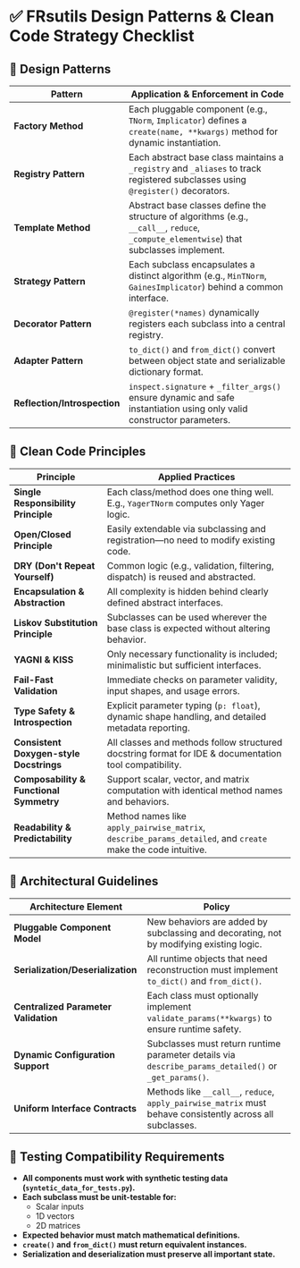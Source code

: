 # ✅ FRsutils Design Patterns & Clean Code Strategy Checklist

## 🔁 Design Patterns

| Pattern                  | Application & Enforcement in Code |
|--------------------------|------------------------------------|
| **Factory Method**       | Each pluggable component (e.g., `TNorm`, `Implicator`) defines a `create(name, **kwargs)` method for dynamic instantiation. |
| **Registry Pattern**     | Each abstract base class maintains a `_registry` and `_aliases` to track registered subclasses using `@register()` decorators. |
| **Template Method**      | Abstract base classes define the structure of algorithms (e.g., `__call__`, `reduce`, `_compute_elementwise`) that subclasses implement. |
| **Strategy Pattern**     | Each subclass encapsulates a distinct algorithm (e.g., `MinTNorm`, `GainesImplicator`) behind a common interface. |
| **Decorator Pattern**    | `@register(*names)` dynamically registers each subclass into a central registry. |
| **Adapter Pattern**      | `to_dict()` and `from_dict()` convert between object state and serializable dictionary format. |
| **Reflection/Introspection** | `inspect.signature` + `_filter_args()` ensure dynamic and safe instantiation using only valid constructor parameters. |

## 🧼 Clean Code Principles

| Principle                            | Applied Practices |
|--------------------------------------|-------------------|
| **Single Responsibility Principle**  | Each class/method does one thing well. E.g., `YagerTNorm` computes only Yager logic. |
| **Open/Closed Principle**            | Easily extendable via subclassing and registration—no need to modify existing code. |
| **DRY (Don't Repeat Yourself)**      | Common logic (e.g., validation, filtering, dispatch) is reused and abstracted. |
| **Encapsulation & Abstraction**      | All complexity is hidden behind clearly defined abstract interfaces. |
| **Liskov Substitution Principle**    | Subclasses can be used wherever the base class is expected without altering behavior. |
| **YAGNI & KISS**                     | Only necessary functionality is included; minimalistic but sufficient interfaces. |
| **Fail-Fast Validation**             | Immediate checks on parameter validity, input shapes, and usage errors. |
| **Type Safety & Introspection**      | Explicit parameter typing (`p: float`), dynamic shape handling, and detailed metadata reporting. |
| **Consistent Doxygen-style Docstrings** | All classes and methods follow structured docstring format for IDE & documentation tool compatibility. |
| **Composability & Functional Symmetry** | Support scalar, vector, and matrix computation with identical method names and behaviors. |
| **Readability & Predictability**     | Method names like `apply_pairwise_matrix`, `describe_params_detailed`, and `create` make the code intuitive. |

## 🧱 Architectural Guidelines

| Architecture Element          | Policy |
|------------------------------|--------|
| **Pluggable Component Model** | New behaviors are added by subclassing and decorating, not by modifying existing logic. |
| **Serialization/Deserialization** | All runtime objects that need reconstruction must implement `to_dict()` and `from_dict()`. |
| **Centralized Parameter Validation** | Each class must optionally implement `validate_params(**kwargs)` to ensure runtime safety. |
| **Dynamic Configuration Support** | Subclasses must return runtime parameter details via `describe_params_detailed()` or `_get_params()`. |
| **Uniform Interface Contracts** | Methods like `__call__`, `reduce`, `apply_pairwise_matrix` must behave consistently across all subclasses. |

## 🧪 Testing Compatibility Requirements

- **All components must work with synthetic testing data (`syntetic_data_for_tests.py`).**
- **Each subclass must be unit-testable for:**
  - Scalar inputs
  - 1D vectors
  - 2D matrices
- **Expected behavior must match mathematical definitions.**
- **`create()` and `from_dict()` must return equivalent instances.**
- **Serialization and deserialization must preserve all important state.**